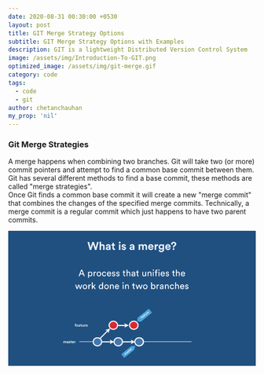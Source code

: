```yaml
---
date: 2020-08-31 00:30:00 +0530
layout: post
title: GIT Merge Strategy Options
subtitle: GIT Merge Strategy Options with Examples
description: GIT is a lightweight Distributed Version Control System
image: /assets/img/Introduction-To-GIT.png
optimized_image: /assets/img/git-merge.gif
category: code
tags:
  - code
  - git
author: chetanchauhan
my_prop: 'nil'
---
```

<h3>Git Merge Strategies</h3>
<p>
    A merge happens when combining two branches. Git will take two (or more) commit pointers and attempt to find a common base commit between them. 
    Git has several different methods to find a base commit, these methods are called "merge strategies". <br>
    Once Git finds a common base commit it will create a new "merge commit" that combines the changes of the specified merge commits. Technically, a merge commit is a regular commit which just happens to have two parent commits.
</p>
<img src="/assets/img/what-is-a-merge.gif" alt="">


